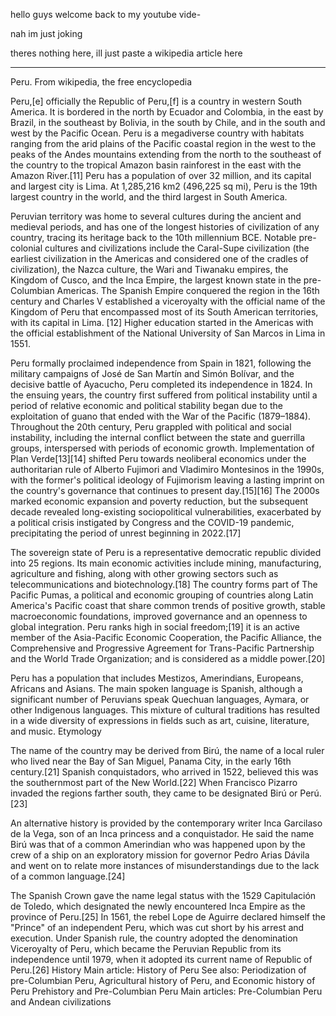 hello guys welcome back to my youtube vide-

nah im just joking


theres nothing here, ill just paste a wikipedia article here



------------------------------------------------------------------------------------------------
Peru. From wikipedia, the free encyclopedia



Peru,[e] officially the Republic of Peru,[f] is a country in western South America. It is bordered in the north by Ecuador and Colombia, in the east by Brazil, in the southeast by Bolivia, in the south by Chile, and in the south and west by the Pacific Ocean. Peru is a megadiverse country with habitats ranging from the arid plains of the Pacific coastal region in the west to the peaks of the Andes mountains extending from the north to the southeast of the country to the tropical Amazon basin rainforest in the east with the Amazon River.[11] Peru has a population of over 32 million, and its capital and largest city is Lima. At 1,285,216 km2 (496,225 sq mi), Peru is the 19th largest country in the world, and the third largest in South America.

Peruvian territory was home to several cultures during the ancient and medieval periods, and has one of the longest histories of civilization of any country, tracing its heritage back to the 10th millennium BCE. Notable pre-colonial cultures and civilizations include the Caral-Supe civilization (the earliest civilization in the Americas and considered one of the cradles of civilization), the Nazca culture, the Wari and Tiwanaku empires, the Kingdom of Cusco, and the Inca Empire, the largest known state in the pre-Columbian Americas. The Spanish Empire conquered the region in the 16th century and Charles V established a viceroyalty with the official name of the Kingdom of Peru that encompassed most of its South American territories, with its capital in Lima. [12] Higher education started in the Americas with the official establishment of the National University of San Marcos in Lima in 1551.

Peru formally proclaimed independence from Spain in 1821, following the military campaigns of José de San Martín and Simón Bolívar, and the decisive battle of Ayacucho, Peru completed its independence in 1824. In the ensuing years, the country first suffered from political instability until a period of relative economic and political stability began due to the exploitation of guano that ended with the War of the Pacific (1879–1884). Throughout the 20th century, Peru grappled with political and social instability, including the internal conflict between the state and guerrilla groups, interspersed with periods of economic growth. Implementation of Plan Verde[13][14] shifted Peru towards neoliberal economics under the authoritarian rule of Alberto Fujimori and Vladimiro Montesinos in the 1990s, with the former's political ideology of Fujimorism leaving a lasting imprint on the country's governance that continues to present day.[15][16] The 2000s marked economic expansion and poverty reduction, but the subsequent decade revealed long-existing sociopolitical vulnerabilities, exacerbated by a political crisis instigated by Congress and the COVID-19 pandemic, precipitating the period of unrest beginning in 2022.[17]

The sovereign state of Peru is a representative democratic republic divided into 25 regions. Its main economic activities include mining, manufacturing, agriculture and fishing, along with other growing sectors such as telecommunications and biotechnology.[18] The country forms part of The Pacific Pumas, a political and economic grouping of countries along Latin America's Pacific coast that share common trends of positive growth, stable macroeconomic foundations, improved governance and an openness to global integration. Peru ranks high in social freedom;[19] it is an active member of the Asia-Pacific Economic Cooperation, the Pacific Alliance, the Comprehensive and Progressive Agreement for Trans-Pacific Partnership and the World Trade Organization; and is considered as a middle power.[20]

Peru has a population that includes Mestizos, Amerindians, Europeans, Africans and Asians. The main spoken language is Spanish, although a significant number of Peruvians speak Quechuan languages, Aymara, or other Indigenous languages. This mixture of cultural traditions has resulted in a wide diversity of expressions in fields such as art, cuisine, literature, and music.
Etymology

The name of the country may be derived from Birú, the name of a local ruler who lived near the Bay of San Miguel, Panama City, in the early 16th century.[21] Spanish conquistadors, who arrived in 1522, believed this was the southernmost part of the New World.[22] When Francisco Pizarro invaded the regions farther south, they came to be designated Birú or Perú.[23]

An alternative history is provided by the contemporary writer Inca Garcilaso de la Vega, son of an Inca princess and a conquistador. He said the name Birú was that of a common Amerindian who was happened upon by the crew of a ship on an exploratory mission for governor Pedro Arias Dávila and went on to relate more instances of misunderstandings due to the lack of a common language.[24]

The Spanish Crown gave the name legal status with the 1529 Capitulación de Toledo, which designated the newly encountered Inca Empire as the province of Peru.[25] In 1561, the rebel Lope de Aguirre declared himself the "Prince" of an independent Peru, which was cut short by his arrest and execution. Under Spanish rule, the country adopted the denomination Viceroyalty of Peru, which became the Peruvian Republic from its independence until 1979, when it adopted its current name of Republic of Peru.[26]
History
Main article: History of Peru
See also: Periodization of pre-Columbian Peru, Agricultural history of Peru, and Economic history of Peru
Prehistory and Pre-Columbian Peru
Main articles: Pre-Columbian Peru and Andean civilizations
